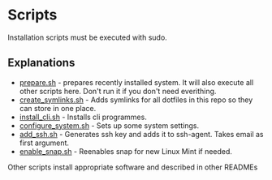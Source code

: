 # Scripts

Installation scripts must be executed with sudo.

## Explanations

- [prepare.sh](prepare.sh) - prepares recently installed system. It will also execute all other scripts here. Don't run it if you don't need everithing.
- [create_symlinks.sh](create_symlinks.sh) - Adds symlinks for all dotfiles in this repo so they can store in one place.
- [install_cli.sh](install_cli.sh) - Installs cli programmes.
- [configure_system.sh](configure_system.sh) - Sets up some system settings.
- [add_ssh.sh](add_ssh.sh) - Generates ssh key and adds it to ssh-agent. Takes email as first argument.
- [enable_snap.sh](enable_snap.sh) - Reenables snap for new Linux Mint if needed.

Other scripts install appropriate software and described in other READMEs
